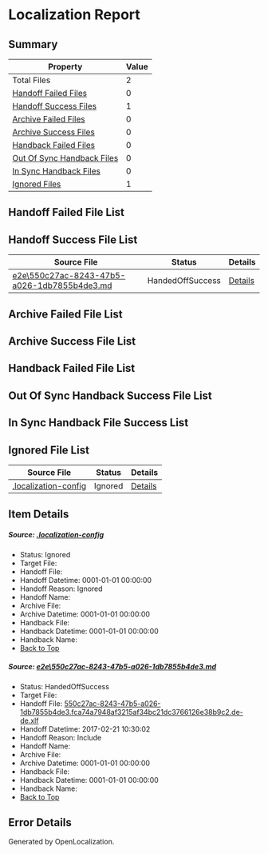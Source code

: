 # <a name='report-top'></a> Localization Report

## Summary
 Property | Value 
 -------- | ----- 
 Total Files | 2
[ Handoff Failed Files ](#handoff-failed-list)| 0
[ Handoff Success Files ](#handoff-success-list)| 1
[ Archive Failed Files ](#archive-failed-list)| 0
[ Archive Success Files ](#archive-success-list)| 0
[ Handback Failed Files ](#handback-failed-list)| 0
[ Out Of Sync Handback Files ](#outofsync-handback-success-list)| 0
[ In Sync Handback Files ](#insync-handback-success-list)| 0
[ Ignored Files ](#ignored-list)| 1

## <a name='handoff-failed-list'></a> Handoff Failed File List

## <a name='handoff-success-list'></a> Handoff Success File List
 Source File | Status | Details 
 ----------- | ------ | ------- 
 [e2e\550c27ac-8243-47b5-a026-1db7855b4de3.md](https://github.com/OpenLocalizationTestOrg/ol-test4/blob/d807b7a2801f5c760ca7c53c0acd14a19f804268/e2e/550c27ac-8243-47b5-a026-1db7855b4de3.md) | HandedOffSuccess | [Details](#e3d25ffdbd1fc8d7ebdf0203ab88fa24610203651)

## <a name='archive-failed-list'></a> Archive Failed File List

## <a name='archive-success-list'></a> Archive Success File List

## <a name='handback-failed-list'></a> Handback Failed File List

## <a name='outofsync-handback-success-list'></a> Out Of Sync Handback Success File List

## <a name='insync-handback-success-list'></a> In Sync Handback File Success List

## <a name='ignored-list'></a> Ignored File List
 Source File | Status | Details 
 ----------- | ------ | ------- 
 [.localization-config](https://github.com/OpenLocalizationTestOrg/ol-test4/blob/d807b7a2801f5c760ca7c53c0acd14a19f804268/.localization-config) | Ignored | [Details](#cb0632cf59c1387fc1742bfb9fa3c47f87e2e5c90)

## Item Details
##### <a name='cb0632cf59c1387fc1742bfb9fa3c47f87e2e5c90'></a> Source: [.localization-config](https://github.com/OpenLocalizationTestOrg/ol-test4/blob/d807b7a2801f5c760ca7c53c0acd14a19f804268/.localization-config)
* Status: Ignored
* Target File: 
* Handoff File: 
* Handoff Datetime: 0001-01-01 00:00:00
* Handoff Reason: Ignored
* Handoff Name: 
* Archive File: 
* Archive Datetime: 0001-01-01 00:00:00
* Handback File: 
* Handback Datetime: 0001-01-01 00:00:00
* Handback Name: 
* [Back to Top](#report-top)

##### <a name='e3d25ffdbd1fc8d7ebdf0203ab88fa24610203651'></a> Source: [e2e\550c27ac-8243-47b5-a026-1db7855b4de3.md](https://github.com/OpenLocalizationTestOrg/ol-test4/blob/d807b7a2801f5c760ca7c53c0acd14a19f804268/e2e/550c27ac-8243-47b5-a026-1db7855b4de3.md)
* Status: HandedOffSuccess
* Target File: 
* Handoff File: [550c27ac-8243-47b5-a026-1db7855b4de3.fca74a7948af3215af34bc21dc3766126e38b9c2.de-de.xlf](https://github.com/OpenLocalizationTestOrg/ol-test4-handoff/blob/b15168c961f5ef7ede002545315b023d0710dbb7/ol-handoff/OpenLocalizationTestOrg/ol-test4-dede/xinjiang/ht/550c27ac-8243-47b5-a026-1db7855b4de3.fca74a7948af3215af34bc21dc3766126e38b9c2.de-de.xlf)
* Handoff Datetime: 2017-02-21 10:30:02
* Handoff Reason: Include
* Handoff Name: 
* Archive File: 
* Archive Datetime: 0001-01-01 00:00:00
* Handback File: 
* Handback Datetime: 0001-01-01 00:00:00
* Handback Name: 
* [Back to Top](#report-top)


## Error Details

Generated by OpenLocalization.
